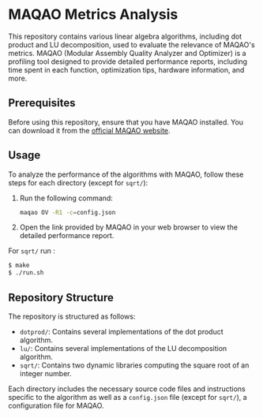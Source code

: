 # MAQAO Metrics Analysis

This repository contains various linear algebra algorithms, including dot product and LU decomposition, used to evaluate the relevance of MAQAO's metrics. MAQAO (Modular Assembly Quality Analyzer and Optimizer) is a profiling tool designed to provide detailed performance reports, including time spent in each function, optimization tips, hardware information, and more.

## Prerequisites

Before using this repository, ensure that you have MAQAO installed. You can download it from the [official MAQAO website](https://maqao.org/).

## Usage

To analyze the performance of the algorithms with MAQAO, follow these steps for each directory (except for `sqrt/`):

1. Run the following command:
    ```sh
    maqao OV -R1 -c=config.json
    ```
2. Open the link provided by MAQAO in your web browser to view the detailed performance report.  

For `sqrt/` run :  
```bash
$ make
$ ./run.sh
```


## Repository Structure

The repository is structured as follows:

- `dotprod/`: Contains several implementations of the dot product algorithm.
- `lu/`: Contains several implementations of the LU decomposition algorithm.
- `sqrt/`: Contains two dynamic libraries computing the square root of an integer number.

Each directory includes the necessary source code files and instructions specific to the algorithm as well as a `config.json` file (except for `sqrt/`), a configuration file for MAQAO.
